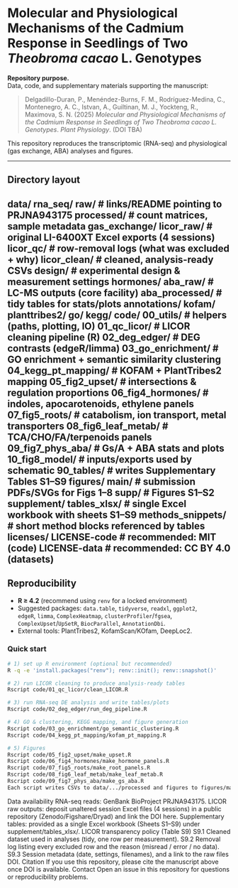 # Molecular and Physiological Mechanisms of the Cadmium Response in Seedlings of Two *Theobroma cacao* L. Genotypes

**Repository purpose.**  
Data, code, and supplementary materials supporting the manuscript:

> Delgadillo-Duran, P., Menéndez-Burns, F. M., Rodríguez-Medina, C., Montenegro, A. C., Istvan, A., Guiltinan, M. J., Yockteng, R., Maximova, S. N. (2025) *Molecular and Physiological Mechanisms of the Cadmium Response in Seedlings of Two Theobroma cacao L. Genotypes*. _Plant Physiology_. (DOI TBA)

This repository reproduces the transcriptomic (RNA-seq) and physiological (gas exchange, ABA) analyses and figures.

---

## Directory layout

data/
rna_seq/
raw/ # links/README pointing to PRJNA943175
processed/ # count matrices, sample metadata
gas_exchange/
licor_raw/ # original LI-6400XT Excel exports (4 sessions)
licor_qc/ # row-removal logs (what was excluded + why)
licor_clean/ # cleaned, analysis-ready CSVs
design/ # experimental design & measurement settings
hormones/
aba_raw/ # LC-MS outputs (core facility)
aba_processed/ # tidy tables for stats/plots
annotations/
kofam/ planttribes2/ go/ kegg/
code/
00_utils/ # helpers (paths, plotting, IO)
01_qc_licor/ # LICOR cleaning pipeline (R)
02_deg_edger/ # DEG contrasts (edgeR/limma)
03_go_enrichment/ # GO enrichment + semantic similarity clustering
04_kegg_pt_mapping/ # KOFAM + PlantTribes2 mapping
05_fig2_upset/ # intersections & regulation proportions
06_fig4_hormones/ # indoles, apocarotenoids, ethylene panels
07_fig5_roots/ # catabolism, ion transport, metal transporters
08_fig6_leaf_metab/ # TCA/CHO/FA/terpenoids panels
09_fig7_phys_aba/ # Gs/A + ABA stats and plots
10_fig8_model/ # inputs/exports used by schematic
90_tables/ # writes Supplementary Tables S1–S9
figures/
main/ # submission PDFs/SVGs for Figs 1–8
supp/ # Figures S1–S2
supplement/
tables_xlsx/ # single Excel workbook with sheets S1–S9
methods_snippets/ # short method blocks referenced by tables
licenses/
LICENSE-code # recommended: MIT (code)
LICENSE-data # recommended: CC BY 4.0 (datasets)
---

## Reproducibility

- **R ≥ 4.2** (recommend using `renv` for a locked environment)
- Suggested packages: `data.table`, `tidyverse`, `readxl`, `ggplot2`,  
  `edgeR`, `limma`, `ComplexHeatmap`, `clusterProfiler`/`fgsea`,  
  `ComplexUpset`/`UpSetR`, `BiocParallel`, `AnnotationDbi`.
- External tools: PlantTribes2, KofamScan/KOfam, DeepLoc2.

### Quick start

```bash
# 1) set up R environment (optional but recommended)
R -q -e 'install.packages("renv"); renv::init(); renv::snapshot()'

# 2) run LICOR cleaning to produce analysis-ready tables
Rscript code/01_qc_licor/clean_LICOR.R

# 3) run RNA-seq DE analysis and write tables/plots
Rscript code/02_deg_edger/run_deg_pipeline.R

# 4) GO & clustering, KEGG mapping, and figure generation
Rscript code/03_go_enrichment/go_semantic_clustering.R
Rscript code/04_kegg_pt_mapping/kofam_pt_mapping.R

# 5) Figures
Rscript code/05_fig2_upset/make_upset.R
Rscript code/06_fig4_hormones/make_hormone_panels.R
Rscript code/07_fig5_roots/make_root_panels.R
Rscript code/08_fig6_leaf_metab/make_leaf_metab.R
Rscript code/09_fig7_phys_aba/make_gs_aba.R
Each script writes CSVs to data/.../processed and figures to figures/main or figures/supp.
```

Data availability
RNA-seq reads: GenBank BioProject PRJNA943175.
LICOR raw outputs: deposit unaltered session Excel files (4 sessions) in a public repository (Zenodo/Figshare/Dryad) and link the DOI here.
Supplementary tables: provided as a single Excel workbook (Sheets S1–S9) under supplement/tables_xlsx/.
LICOR transparency policy (Table S9)
S9.1 Cleaned dataset used in analyses (tidy, one row per measurement).
S9.2 Removal log listing every excluded row and the reason (misread / error / no data).
S9.3 Session metadata (date, settings, filenames), and a link to the raw files DOI.
Citation
If you use this repository, please cite the manuscript above once DOI is available.
Contact
Open an issue in this repository for questions or reproducibility problems.
